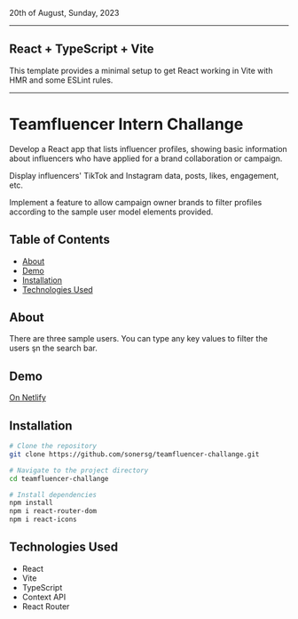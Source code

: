 20th of August, Sunday, 2023

---

## React + TypeScript + Vite

This template provides a minimal setup to get React working in Vite with HMR and some ESLint rules.

---

# Teamfluencer Intern Challange

Develop a React app that lists influencer profiles, showing basic information about influencers who have applied for a brand collaboration or campaign.

Display influencers' TikTok and Instagram data, posts, likes, engagement, etc.

Implement a feature to allow campaign owner brands to filter profiles according to the sample user model elements provided.

## Table of Contents

-   [About](#about)
-   [Demo](#demo)
-   [Installation](#installation)
-   [Technologies Used](#technologies-used)

## About

There are three sample users. You can type any key values to filter the users şn the search bar.

## Demo

[On Netlify](https://teamfluencer-challange-soner.netlify.app)

## Installation

```bash
# Clone the repository
git clone https://github.com/sonersg/teamfluencer-challange.git

# Navigate to the project directory
cd teamfluencer-challange

# Install dependencies
npm install
npm i react-router-dom
npm i react-icons
```

## Technologies Used

-   React
-   Vite
-   TypeScript
-   Context API
-   React Router
